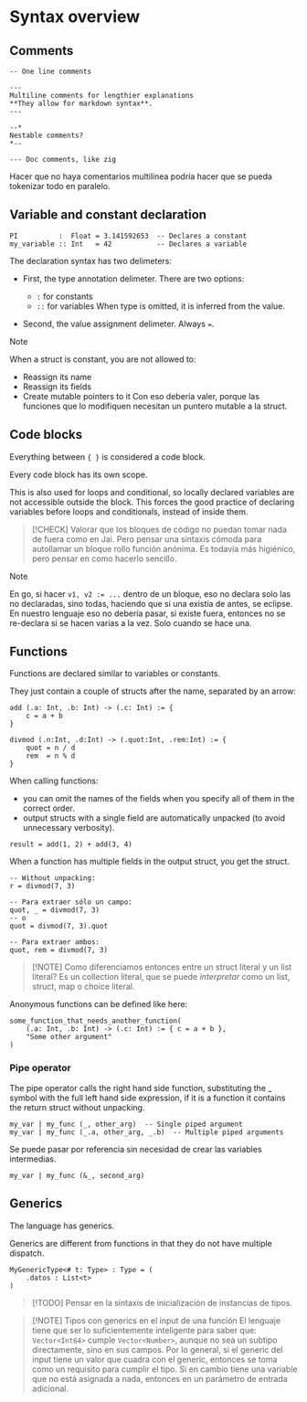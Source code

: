# Syntax overview

## Comments

```
-- One line comments

---
Multiline comments for lengthier explanations
**They allow for markdown syntax**.
---

--*
Nestable comments?
*--

--- Doc comments, like zig
```

Hacer que no haya comentarios multilinea podría hacer que se
pueda tokenizar todo en paralelo.

## Variable and constant declaration

```
PI          :  Float = 3.141592653  -- Declares a constant
my_variable :: Int   = 42           -- Declares a variable
```

The declaration syntax has two delimeters:

- First, the type annotation delimeter. There are two options:
	- `:` for constants
	- `::` for variables
	When type is omitted, it is inferred from the value.

- Second, the value assignment delimeter. Always ` = `.

> [!NOTE]
> When a struct is constant, you are not allowed to:
> - Reassign its name
> - Reassign its fields
> - Create mutable pointers to it
> Con eso debería valer, porque las funciones que lo modifiquen necesitan un
> puntero mutable a la struct.


## Code blocks

Everything between `{ }` is considered a code block.

Every code block has its own scope.

This is also used for loops and conditional, so locally declared variables are not accessible outside the block.
This forces the good practice of declaring variables before loops and conditionals, instead of inside them.

> [!CHECK]
> Valorar que los bloques de código no puedan tomar nada de fuera como en Jai.
> Pero pensar una sintaxis cómoda para autollamar un bloque rollo función
> anónima. Es todavía más higiénico, pero pensar en como hacerlo sencillo.

> [!NOTE]
> En go, si hacer `v1, v2 := ...` dentro de un bloque, eso no declara solo las
> no declaradas, sino todas, haciendo que si una existía de antes, se eclipse.
> En nuestro lenguaje eso no debería pasar, si existe fuera, entonces no se
> re-declara si se hacen varias a la vez. Solo cuando se hace una.


## Functions

Functions are declared similar to variables or constants.

They just contain a couple of structs after the name, separated by an arrow:

```
add (.a: Int, .b: Int) -> (.c: Int) := {
    c = a + b
}

divmod (.n:Int, .d:Int) -> (.quot:Int, .rem:Int) := {
    quot = n / d
    rem  = n % d
}
```

When calling functions:

- you can omit the names of the fields when you specify all of them in the correct order.
- output structs with a single field are automatically unpacked (to avoid unnecessary verbosity).

```
result = add(1, 2) + add(3, 4)
```

When a function has multiple fields in the output struct, you get the struct.

```
-- Without unpacking:
r = divmod(7, 3)

-- Para extraer sólo un campo:
quot, _ = divmod(7, 3)
-- o
quot = divmod(7, 3).quot

-- Para extraer ambos:
quot, rem = divmod(7, 3)
```

> [!NOTE] Como diferenciamos entonces entre un struct literal y un list literal?
> Es un collection literal, que se puede _interpretar_ como un list, struct,
> map o choice literal.


Anonymous functions can be defined like here:

```
some_function_that_needs_another_function(
	(.a: Int, .b: Int) -> (.c: Int) := { c = a + b },
	"Some other argument"
)
```


### Pipe operator

The pipe operator calls the right hand side function, substituting the _ symbol
with the full left hand side expression, if it is a function it contains the
return struct without unpacking.

```
my_var | my_func (_, other_arg)  -- Single piped argument
my_var | my_func (_.a, other_arg, _.b)  -- Multiple piped arguments
```

Se puede pasar por referencia sin necesidad de crear las variables intermedias.

```
my_var | my_func (&_, second_arg)
```


## Generics

The language has generics.

Generics are different from functions in that they do not have multiple dispatch.

```
MyGenericType<# t: Type> : Type = (
	.datos : List<t>
)
```

> [!TODO] Pensar en la sintaxis de inicialización de instancias de tipos.

> [!NOTE] Tipos con generics en el input de una función
> El lenguaje tiene que ser lo suficientemente inteligente para saber que:
> `Vector<Int64>` cumple `Vector<Number>`, aunque no sea un subtipo directamente, sino en sus campos.
> Por lo general, si el generic del input tiene un valor que cuadra con el generic, entonces se toma como un requisito para cumplir el tipo. Si en cambio tiene una variable que no está asignada a nada, entonces en un parámetro de entrada adicional.

